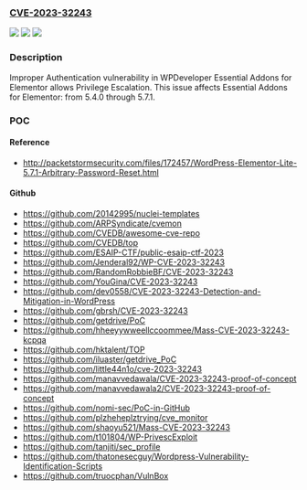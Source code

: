 ### [CVE-2023-32243](https://cve.mitre.org/cgi-bin/cvename.cgi?name=CVE-2023-32243)
![](https://img.shields.io/static/v1?label=Product&message=Essential%20Addons%20for%20Elementor&color=blue)
![](https://img.shields.io/static/v1?label=Version&message=5.4.0%20&color=brightgreen)
![](https://img.shields.io/static/v1?label=Vulnerability&message=CWE-287%20Improper%20Authentication&color=brightgreen)

### Description

Improper Authentication vulnerability in WPDeveloper Essential Addons for Elementor allows Privilege Escalation. This issue affects Essential Addons for Elementor: from 5.4.0 through 5.7.1.

### POC

#### Reference
- http://packetstormsecurity.com/files/172457/WordPress-Elementor-Lite-5.7.1-Arbitrary-Password-Reset.html

#### Github
- https://github.com/20142995/nuclei-templates
- https://github.com/ARPSyndicate/cvemon
- https://github.com/CVEDB/awesome-cve-repo
- https://github.com/CVEDB/top
- https://github.com/ESAIP-CTF/public-esaip-ctf-2023
- https://github.com/Jenderal92/WP-CVE-2023-32243
- https://github.com/RandomRobbieBF/CVE-2023-32243
- https://github.com/YouGina/CVE-2023-32243
- https://github.com/dev0558/CVE-2023-32243-Detection-and-Mitigation-in-WordPress
- https://github.com/gbrsh/CVE-2023-32243
- https://github.com/getdrive/PoC
- https://github.com/hheeyywweellccoommee/Mass-CVE-2023-32243-kcpqa
- https://github.com/hktalent/TOP
- https://github.com/iluaster/getdrive_PoC
- https://github.com/little44n1o/cve-2023-32243
- https://github.com/manavvedawala/CVE-2023-32243-proof-of-concept
- https://github.com/manavvedawala2/CVE-2023-32243-proof-of-concept
- https://github.com/nomi-sec/PoC-in-GitHub
- https://github.com/plzheheplztrying/cve_monitor
- https://github.com/shaoyu521/Mass-CVE-2023-32243
- https://github.com/t101804/WP-PrivescExploit
- https://github.com/tanjiti/sec_profile
- https://github.com/thatonesecguy/Wordpress-Vulnerability-Identification-Scripts
- https://github.com/truocphan/VulnBox

